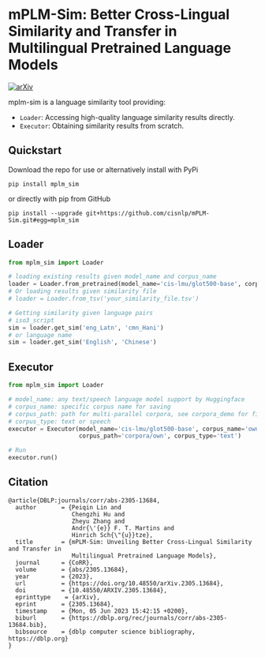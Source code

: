 # mPLM-Sim: Better Cross-Lingual Similarity and Transfer in Multilingual Pretrained Language Models

[![arXiv](https://img.shields.io/badge/arXiv-2305.13684-b31b1b.svg)](https://arxiv.org/abs/2305.13684)

mplm-sim is a language similarity tool providing:

- `Loader`: Accessing high-quality language similarity results directly.
- `Executor`: Obtaining similarity results from scratch.

## Quickstart

Download the repo for use or alternatively install with PyPi

`pip install mplm_sim`

or directly with pip from GitHub

`pip install --upgrade git+https://github.com/cisnlp/mPLM-Sim.git#egg=mplm_sim`

## Loader

```python
from mplm_sim import Loader

# loading existing results given model_name and corpus_name
loader = Loader.from_pretrained(model_name='cis-lmu/glot500-base', corpus_name='flores200')
# Or loading results given similarity file
# loader = Loader.from_tsv('your_similarity_file.tsv')

# Getting similarity given language pairs
# iso3_script
sim = loader.get_sim('eng_Latn', 'cmn_Hani')
# or language name
sim = loader.get_sim('English', 'Chinese')
```

## Executor

```python
from mplm_sim import Loader

# model_name: any text/speech language model support by Huggingface
# corpus_name: specific corpus name for saving
# corpus_path: path for multi-parallel corpora, see corpora_demo for file formatting
# corpus_type: text or speech
executor = Executor(model_name='cis-lmu/glot500-base', corpus_name='own',
                    corpus_path='corpora/own', corpus_type='text')

# Run
executor.run()
```

## Citation

```
@article{DBLP:journals/corr/abs-2305-13684,
  author       = {Peiqin Lin and
                  Chengzhi Hu and
                  Zheyu Zhang and
                  Andr{\'{e}} F. T. Martins and
                  Hinrich Sch{\"{u}}tze},
  title        = {mPLM-Sim: Unveiling Better Cross-Lingual Similarity and Transfer in
                  Multilingual Pretrained Language Models},
  journal      = {CoRR},
  volume       = {abs/2305.13684},
  year         = {2023},
  url          = {https://doi.org/10.48550/arXiv.2305.13684},
  doi          = {10.48550/ARXIV.2305.13684},
  eprinttype    = {arXiv},
  eprint       = {2305.13684},
  timestamp    = {Mon, 05 Jun 2023 15:42:15 +0200},
  biburl       = {https://dblp.org/rec/journals/corr/abs-2305-13684.bib},
  bibsource    = {dblp computer science bibliography, https://dblp.org}
}
```

